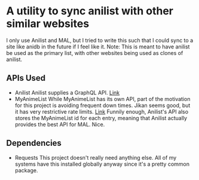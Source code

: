 # A utility to sync anilist with other similar websites
I only use Anilist and MAL, but I tried to write this such that I could sync to a site like anidb in the future if I feel like it.
Note: This is meant to have anilist be used as the primary list, with other websites being used as clones of anilist.


## APIs Used
- Anilist
	Anilist supplies a GraphQL API. [Link](https://github.com/AniList/ApiV2-GraphQL-Docs)
- MyAnimeList
	While MyAnimeList has its own API, part of the motivation for this project is avoiding frequent down times. Jikan seems good, but it has very restrictive rate limits. [Link](https://jikan.moe/)
	Funnily enough, Anilist's API also stores the MyAnimeList id for each entry, meaning that Anilist actually provides the best API for MAL. Nice.

## Dependencies
- Requests
	This project doesn't really need anything else. All of my systems have this installed globally anyway since it's a pretty common package.

